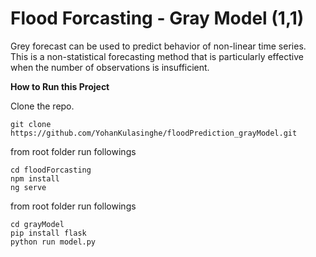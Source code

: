 # Flood Forcasting - Gray Model (1,1)

Grey forecast can be used to predict behavior of non-linear time series. This is a non-statistical forecasting method that is particularly effective when the number of observations is insufficient.

**How to Run this Project**

Clone the repo. 
```
git clone https://github.com/YohanKulasinghe/floodPrediction_grayModel.git
```

from root folder run followings
```
cd floodForcasting
npm install
ng serve
```

from root folder run followings
```
cd grayModel
pip install flask
python run model.py
```
